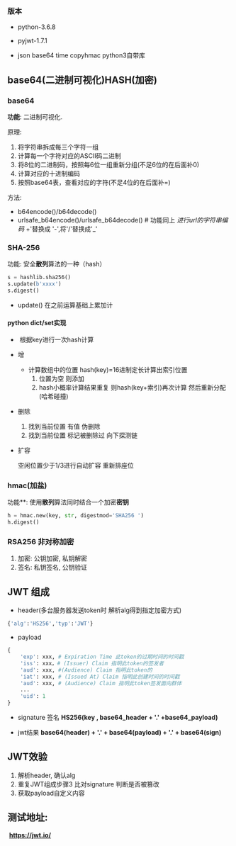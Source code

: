 ### 版本

- python-3.6.8

- pyjwt-1.7.1

- json   base64   time   copyhmac python3自带库

## base64(二进制可视化)HASH(加密)

### **base64**

**功能**: 二进制可视化.

原理:

1. 将字符串拆成每三个字符一组
2. 计算每一个字符对应的ASCII码二进制
3. 将8位的二进制码，按照每6位一组重新分组(不足6位的在后面补0)
4. 计算对应的十进制编码
5. 按照base64表，查看对应的字符(不足4位的在后面补=)

方法:

- b64encode()/b64decode()
- urlsafe_b64encode()/urlsafe_b64decode() #  功能同上  *进行url的字符串编码*    +'替换成 '-',将'/'替换成'_'  



### SHA-256

功能: 安全**散列**算法的一种（hash）

```python
s = hashlib.sha256()
s.update(b'xxxx')
s.digest()
```

- update() 在之前运算基础上累加计

  

#### python dict/set实现



- ​	根据key进行一次hash计算
- 增
  - 计算数组中的位置 hash(key)=16进制定长计算出索引位置
    1. 位置为空 则添加
    2. hash小概率计算结果重复 则hash(key+索引)再次计算 然后重新分配(哈希碰撞)
- 删除
  1. 找到当前位置 有值 伪删除
  2. 找到当前位置 标记被删除过 向下探测链

- 扩容

  空闲位置少于1/3进行自动扩容  重新排座位



### hmac(加盐)

功能**: 使用**散列**算法同时结合一个加密**密钥**

```python
h = hmac.new(key, str, digestmod='SHA256 ')
h.digest() 
```



### RSA256 非对称加密
1. 加密: 公钥加密, 私钥解密
2. 签名: 私钥签名, 公钥验证

## JWT 组成

- header(多台服务器发送token时 解析alg得到指定加密方式)

```python
{'alg':'HS256','typ':'JWT'}
```

- payload

```python
{
    'exp': xxx, # Expiration Time 此token的过期时间的时间戳
    'iss': xxx，# (Issuer) Claim 指明此token的签发者
    'aud': xxx, #(Audience) Claim 指明此token的
    'iat': xxx, # (Issued At) Claim 指明此创建时间的时间戳
    'aud': xxx, # (Audience) Claim 指明此token签发面向群体
    ...
    'uid': 1
}
```

- signature 签名 **HS256(key , base64_header + '.' +base64_payload)**

- jwt结果    **base64(header) + '.' + base64(payload) + '.' + base64(sign)**



## JWT效验

1. 解析header, 确认alg
2. 重复JWT组成步骤3  比对signature 判断是否被篡改
3. 获取payload自定义内容



## 测试地址: 

​	**https://jwt.io/**